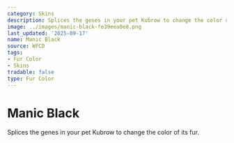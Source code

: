```yaml
---
category: Skins
description: Splices the genes in your pet Kubrow to change the color of its fur.
image: ../images/manic-black-fe39eea0e8.png
last_updated: '2025-09-17'
name: Manic Black
source: WFCD
tags:
- Fur Color
- Skins
tradable: false
type: Fur Color
---
```


# Manic Black

Splices the genes in your pet Kubrow to change the color of its fur.

